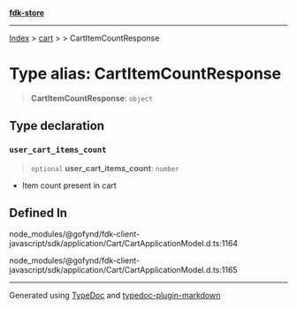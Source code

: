 [**fdk-store**](../../../README.md)
***

[Index](../../../API.md) > [cart](../../README.md) > [<internal>](../README.md) > CartItemCountResponse

# Type alias: CartItemCountResponse

> **CartItemCountResponse**: `object`

## Type declaration

### `user_cart_items_count`

> `optional` **user\_cart\_items\_count**: `number`

- Item count present in cart

## Defined In

node\_modules/@gofynd/fdk-client-javascript/sdk/application/Cart/CartApplicationModel.d.ts:1164

node\_modules/@gofynd/fdk-client-javascript/sdk/application/Cart/CartApplicationModel.d.ts:1165

***
Generated using [TypeDoc](https://typedoc.org/) and [typedoc-plugin-markdown](https://www.npmjs.com/package/typedoc-plugin-markdown)

